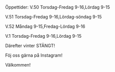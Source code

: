 Öppettider: V.50 Torsdag-Fredag 9-16,Lördag 9-15  

V.51 Torsdag-Fredag 9-16,Lördag-söndag 9-15

V.52 Måndag 9-15,Fredag-Lördag 9-16  

V.1 Torsdag-Fredag 9-16,Lördag 9-15


Därefter vinter STÄNGT!

Föj oss gärna på Instagram!

Välkommen!

